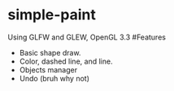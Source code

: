 # simple-paint
Using GLFW and GLEW, OpenGL 3.3
#Features
  - Basic shape draw.
  - Color, dashed line, and line.
  - Objects manager
  - Undo (bruh why not)
